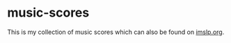# music-scores

This is my collection of music scores which can also be found on
[imslp.org](https://imslp.org/wiki/Category:B%C3%BCttgenbach,_Philipp).
